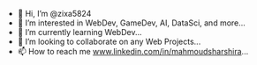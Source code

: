 - 👋 Hi, I’m @zixa5824
- 👀 I’m interested in WebDev, GameDev, AI, DataSci, and more...
- 🌱 I’m currently learning WebDev...
- 💞️ I’m looking to collaborate on any Web Projects...
- 📫 How to reach me www.linkedin.com/in/mahmoudsharshira...

<!---
zixa5824/zixa5824 is a ✨ special ✨ repository because its `README.md` (this file) appears on your GitHub profile.
You can click the Preview link to take a look at your changes.
--->

